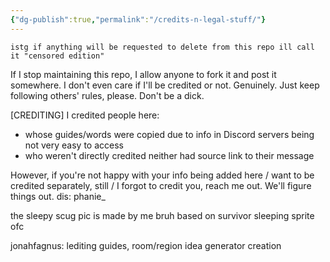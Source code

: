 ```yaml
---
{"dg-publish":true,"permalink":"/credits-n-legal-stuff/"}
---
```


``istg if anything will be requested to delete from this repo ill call it "censored edition"``

If I stop maintaining this repo, I allow anyone to fork it and post it somewhere. I don't even care if I'll be credited or not. Genuinely. 
Just keep following others' rules, please. Don't be a dick.


\[CREDITING]
I credited people here:
 - whose guides/words were copied due to info in Discord servers being not very easy to access
 - who weren't directly credited neither had source link to their message

However, if you're not happy with your info being added here / want to be credited separately, still / I forgot to credit you, reach me out. We'll figure things out. 
dis: phanie_

the sleepy scug pic is made by me bruh
based on survivor sleeping sprite ofc

jonahfagnus: lediting guides, room/region idea generator creation
